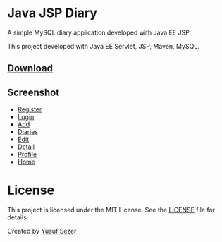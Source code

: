 # Java JSP Diary

A simple MySQL diary application developed with Java EE JSP.

This project developed with Java EE Servlet, JSP, Maven, MySQL.

## [Download](https://github.com/yusufsefasezer/java-jsp-diary/archive/master.zip)

## Screenshot

- [Register](screenshot/register.png)
- [Login](screenshot/login.png)
- [Add](screenshot/add.png)
- [Diaries](screenshot/diaries.png)
- [Edit](screenshot/edit.png)
- [Detail](screenshot/detail.png)
- [Profile](screenshot/profile.png)
- [Home](screenshot/home.png)

# License
This project is licensed under the MIT License. See the [LICENSE](LICENSE) file for details

Created by [Yusuf Sezer](https://www.yusufsezer.com)
